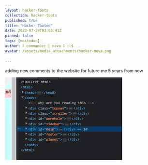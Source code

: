 ```yaml
---
layout: hacker-toots
collection: hacker-toots
published: true
title: "Hacker Tooted"
date: 2023-07-24T03:03:41Z
pinned: false
tags: [mastodon]
author: ⸸ commander ░ nova ⸸ :~$
avatar: /assets/media_attachments/hacker-nova.png

---
```


<p>adding new comments to the website for future me 5 years from now</p>

![media](/assets/media_attachments/files/110/766/837/584/217/318/original/1cb6f8fad7039a80.png)
